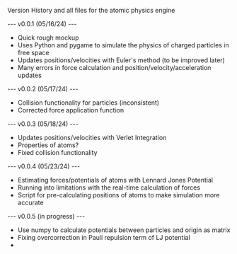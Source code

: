 Version History and all files for the atomic physics engine

--- v0.0.1 (05/16/24) ---
- Quick rough mockup
- Uses Python and pygame to simulate the physics of charged particles in free space
- Updates positions/velocities with Euler's method (to be improved later)
- Many errors in force calculation and position/velocity/acceleration updates

--- v0.0.2 (05/17/24) ---
- Collision functionality for particles (inconsistent)
- Corrected force application function

--- v0.0.3 (05/18/24) ---
- Updates positions/velocities with Verlet Integration
- Properties of atoms?
- Fixed collision functionality

--- v0.0.4 (05/23/24) ---
- Estimating forces/potentials of atoms with Lennard Jones Potential
- Running into limitations with the real-time calculation of forces
- Script for pre-calculating positions of atoms to make simulation more accurate

--- v0.0.5 (in progress) ---
- Use numpy to calculate potentials between particles and origin as matrix
- Fixing overcorrection in Pauli repulsion term of LJ potential
-  

